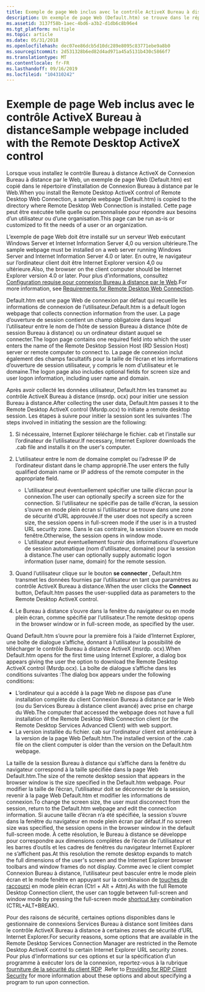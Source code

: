 ```yaml
---
title: Exemple de page Web inclus avec le contrôle ActiveX Bureau à distance
description: Un exemple de page Web (Default.htm) se trouve dans le répertoire d’installation de Connexion Bureau à distance par le Web.
ms.assetid: 3137f58b-1aec-4bd6-a3b2-d1db6c8b96e4
ms.tgt_platform: multiple
ms.topic: article
ms.date: 05/31/2018
ms.openlocfilehash: dec07ee86dcb5d10dc289e8095c83771ebe9a8b0
ms.sourcegitcommit: 2d531328b6ed82d4ad971a45a5131b430c5866f7
ms.translationtype: MT
ms.contentlocale: fr-FR
ms.lasthandoff: 09/16/2019
ms.locfileid: "104310242"
---
```

# <a name="sample-webpage-included-with-the-remote-desktop-activex-control"></a><span data-ttu-id="880a9-103">Exemple de page Web inclus avec le contrôle ActiveX Bureau à distance</span><span class="sxs-lookup"><span data-stu-id="880a9-103">Sample webpage included with the Remote Desktop ActiveX control</span></span>

<span data-ttu-id="880a9-104">Lorsque vous installez le contrôle Bureau à distance ActiveX de Connexion Bureau à distance par le Web, un exemple de page Web (Default.htm) est copié dans le répertoire d’installation de Connexion Bureau à distance par le Web.</span><span class="sxs-lookup"><span data-stu-id="880a9-104">When you install the Remote Desktop ActiveX control of Remote Desktop Web Connection, a sample webpage (Default.htm) is copied to the directory where Remote Desktop Web Connection is installed.</span></span> <span data-ttu-id="880a9-105">Cette page peut être exécutée telle quelle ou personnalisée pour répondre aux besoins d’un utilisateur ou d’une organisation.</span><span class="sxs-lookup"><span data-stu-id="880a9-105">This page can be run as-is or customized to fit the needs of a user or an organization.</span></span>

<span data-ttu-id="880a9-106">L’exemple de page Web doit être installé sur un serveur Web exécutant Windows Server et Internet Information Server 4,0 ou version ultérieure.</span><span class="sxs-lookup"><span data-stu-id="880a9-106">The sample webpage must be installed on a web server running Windows Server and Internet Information Server 4.0 or later.</span></span> <span data-ttu-id="880a9-107">En outre, le navigateur sur l’ordinateur client doit être Internet Explorer version 4,0 ou ultérieure.</span><span class="sxs-lookup"><span data-stu-id="880a9-107">Also, the browser on the client computer should be Internet Explorer version 4.0 or later.</span></span> <span data-ttu-id="880a9-108">Pour plus d’informations, consultez [Configuration requise pour connexion Bureau à distance par le Web](requirements-for-remote-desktop-web-connection.md).</span><span class="sxs-lookup"><span data-stu-id="880a9-108">For more information, see [Requirements for Remote Desktop Web Connection](requirements-for-remote-desktop-web-connection.md).</span></span>

<span data-ttu-id="880a9-109">Default.htm est une page Web de connexion par défaut qui recueille les informations de connexion de l’utilisateur.</span><span class="sxs-lookup"><span data-stu-id="880a9-109">Default.htm is a default logon webpage that collects connection information from the user.</span></span> <span data-ttu-id="880a9-110">La page d’ouverture de session contient un champ obligatoire dans lequel l’utilisateur entre le nom de l’hôte de session Bureau à distance (hôte de session Bureau à distance) ou un ordinateur distant auquel se connecter.</span><span class="sxs-lookup"><span data-stu-id="880a9-110">The logon page contains one required field into which the user enters the name of the Remote Desktop Session Host (RD Session Host) server or remote computer to connect to.</span></span> <span data-ttu-id="880a9-111">La page de connexion inclut également des champs facultatifs pour la taille de l’écran et les informations d’ouverture de session utilisateur, y compris le nom d’utilisateur et le domaine.</span><span class="sxs-lookup"><span data-stu-id="880a9-111">The logon page also includes optional fields for screen size and user logon information, including user name and domain.</span></span>

<span data-ttu-id="880a9-112">Après avoir collecté les données utilisateur, Default.htm les transmet au contrôle ActiveX Bureau à distance (msrdp. ocx) pour initier une session Bureau à distance.</span><span class="sxs-lookup"><span data-stu-id="880a9-112">After collecting the user data, Default.htm passes it to the Remote Desktop ActiveX control (Msrdp.ocx) to initiate a remote desktop session.</span></span> <span data-ttu-id="880a9-113">Les étapes à suivre pour initier la session sont les suivantes :</span><span class="sxs-lookup"><span data-stu-id="880a9-113">The steps involved in initiating the session are the following:</span></span>

1.  <span data-ttu-id="880a9-114">Si nécessaire, Internet Explorer télécharge le fichier. cab et l’installe sur l’ordinateur de l’utilisateur.</span><span class="sxs-lookup"><span data-stu-id="880a9-114">If necessary, Internet Explorer downloads the .cab file and installs it on the user's computer.</span></span>
2.  <span data-ttu-id="880a9-115">L’utilisateur entre le nom de domaine complet ou l’adresse IP de l’ordinateur distant dans le champ approprié.</span><span class="sxs-lookup"><span data-stu-id="880a9-115">The user enters the fully qualified domain name or IP address of the remote computer in the appropriate field.</span></span>

    -   <span data-ttu-id="880a9-116">L’utilisateur peut éventuellement spécifier une taille d’écran pour la connexion.</span><span class="sxs-lookup"><span data-stu-id="880a9-116">The user can optionally specify a screen size for the connection.</span></span> <span data-ttu-id="880a9-117">Si l’utilisateur ne spécifie pas de taille d’écran, la session s’ouvre en mode plein écran si l’utilisateur se trouve dans une zone de sécurité d’URL approuvée.</span><span class="sxs-lookup"><span data-stu-id="880a9-117">If the user does not specify a screen size, the session opens in full-screen mode if the user is in a trusted URL security zone.</span></span> <span data-ttu-id="880a9-118">Dans le cas contraire, la session s’ouvre en mode fenêtre.</span><span class="sxs-lookup"><span data-stu-id="880a9-118">Otherwise, the session opens in window mode.</span></span>
    -   <span data-ttu-id="880a9-119">L’utilisateur peut éventuellement fournir des informations d’ouverture de session automatique (nom d’utilisateur, domaine) pour la session à distance.</span><span class="sxs-lookup"><span data-stu-id="880a9-119">The user can optionally supply automatic logon information (user name, domain) for the remote session.</span></span>

3.  <span data-ttu-id="880a9-120">Quand l’utilisateur clique sur le bouton **se connecter** , Default.htm transmet les données fournies par l’utilisateur en tant que paramètres au contrôle ActiveX Bureau à distance.</span><span class="sxs-lookup"><span data-stu-id="880a9-120">When the user clicks the **Connect** button, Default.htm passes the user-supplied data as parameters to the Remote Desktop ActiveX control.</span></span>
4.  <span data-ttu-id="880a9-121">Le Bureau à distance s’ouvre dans la fenêtre du navigateur ou en mode plein écran, comme spécifié par l’utilisateur.</span><span class="sxs-lookup"><span data-stu-id="880a9-121">The remote desktop opens in the browser window or in full-screen mode, as specified by the user.</span></span>

<span data-ttu-id="880a9-122">Quand Default.htm s’ouvre pour la première fois à l’aide d’Internet Explorer, une boîte de dialogue s’affiche, donnant à l’utilisateur la possibilité de télécharger le contrôle Bureau à distance ActiveX (msrdp. ocx).</span><span class="sxs-lookup"><span data-stu-id="880a9-122">When Default.htm opens for the first time using Internet Explorer, a dialog box appears giving the user the option to download the Remote Desktop ActiveX control (Msrdp.ocx).</span></span> <span data-ttu-id="880a9-123">La boîte de dialogue s’affiche dans les conditions suivantes :</span><span class="sxs-lookup"><span data-stu-id="880a9-123">The dialog box appears under the following conditions:</span></span>

-   <span data-ttu-id="880a9-124">L’ordinateur qui a accédé à la page Web ne dispose pas d’une installation complète du client Connexion Bureau à distance par le Web (ou du Services Bureau à distance client avancé) avec prise en charge du Web.</span><span class="sxs-lookup"><span data-stu-id="880a9-124">The computer that accessed the webpage does not have a full installation of the Remote Desktop Web Connection client (or the Remote Desktop Services Advanced Client) with web support.</span></span>
-   <span data-ttu-id="880a9-125">La version installée du fichier. cab sur l’ordinateur client est antérieure à la version de la page Web Default.htm.</span><span class="sxs-lookup"><span data-stu-id="880a9-125">The installed version of the .cab file on the client computer is older than the version on the Default.htm webpage.</span></span>

<span data-ttu-id="880a9-126">La taille de la session Bureau à distance qui s’affiche dans la fenêtre du navigateur correspond à la taille spécifiée dans la page Web Default.htm.</span><span class="sxs-lookup"><span data-stu-id="880a9-126">The size of the remote desktop session that appears in the browser window is the size specified in the Default.htm webpage.</span></span> <span data-ttu-id="880a9-127">Pour modifier la taille de l’écran, l’utilisateur doit se déconnecter de la session, revenir à la page Web Default.htm et modifier les informations de connexion.</span><span class="sxs-lookup"><span data-stu-id="880a9-127">To change the screen size, the user must disconnect from the session, return to the Default.htm webpage and edit the connection information.</span></span> <span data-ttu-id="880a9-128">Si aucune taille d’écran n’a été spécifiée, la session s’ouvre dans la fenêtre du navigateur en mode plein écran par défaut.</span><span class="sxs-lookup"><span data-stu-id="880a9-128">If no screen size was specified, the session opens in the browser window in the default full-screen mode.</span></span> <span data-ttu-id="880a9-129">À cette résolution, le Bureau à distance se développe pour correspondre aux dimensions complètes de l’écran de l’utilisateur et les barres d’outils et les cadres de fenêtres du navigateur Internet Explorer ne s’affichent pas.</span><span class="sxs-lookup"><span data-stu-id="880a9-129">At this resolution the remote desktop expands to match the full dimensions of the user's screen and the Internet Explorer browser toolbars and window frames do not display.</span></span> <span data-ttu-id="880a9-130">Comme avec le client complet Connexion Bureau à distance, l’utilisateur peut basculer entre le mode plein écran et le mode fenêtre en appuyant sur la combinaison de [touches de raccourci](terminal-services-shortcut-keys.md) en mode plein écran (Ctrl + Alt + Attn).</span><span class="sxs-lookup"><span data-stu-id="880a9-130">As with the full Remote Desktop Connection client, the user can toggle between full-screen and window mode by pressing the full-screen mode [shortcut key](terminal-services-shortcut-keys.md) combination (CTRL+ALT+BREAK).</span></span>

<span data-ttu-id="880a9-131">Pour des raisons de sécurité, certaines options disponibles dans le gestionnaire de connexions Services Bureau à distance sont limitées dans le contrôle ActiveX Bureau à distance à certaines zones de sécurité d’URL Internet Explorer.</span><span class="sxs-lookup"><span data-stu-id="880a9-131">For security reasons, some options that are available in the Remote Desktop Services Connection Manager are restricted in the Remote Desktop ActiveX control to certain Internet Explorer URL security zones.</span></span> <span data-ttu-id="880a9-132">Pour plus d’informations sur ces options et sur la spécification d’un programme à exécuter lors de la connexion, reportez-vous à la rubrique [fourniture de la sécurité du client RDP](providing-for-rdp-client-security.md) .</span><span class="sxs-lookup"><span data-stu-id="880a9-132">Refer to [Providing for RDP Client Security](providing-for-rdp-client-security.md) for more information about these options and about specifying a program to run upon connection.</span></span>

 

 




